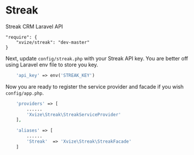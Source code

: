 # Streak
Streak CRM Laravel API

```
"require": {
	"xvize/streak": "dev-master"
}
```

Next, update `config/streak.php` with your Streak API key. You are better off using Laravel env file to store you key.
```php
	'api_key' => env('STREAK_KEY')
```

Now you are ready to register the service provider and facade if you wish `config/app.php`.
```php
	'providers' => [
		......
		'Xvize\Streak\StreakServiceProvider'
	],

	'aliases' => [
		......
		'Streak'  => 'Xvize\Streak\StreakFacade'
	]
```